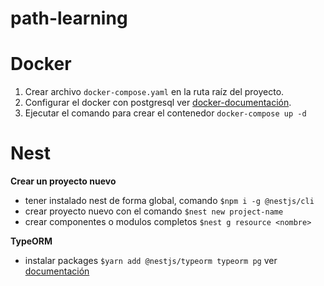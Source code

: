 # path-learning

# Docker
  1. Crear archivo `docker-compose.yaml` en la ruta raíz del proyecto. 
  2. Configurar el docker con postgresql ver [docker-documentación](https://hub.docker.com/_/postgres).
  3. Ejecutar el comando para crear el contenedor `docker-compose up -d`

# Nest
   **Crear un proyecto nuevo**
   * tener instalado nest de forma global, comando `$npm i -g @nestjs/cli`
   * crear proyecto nuevo con el comando `$nest new project-name`
   * crear componentes o modulos completos `$nest g resource <nombre>`
   
   **TypeORM**
   * instalar packages `$yarn add @nestjs/typeorm typeorm pg` ver [documentación](https://docs.nestjs.com/techniques/database#typeorm-integration)

 
